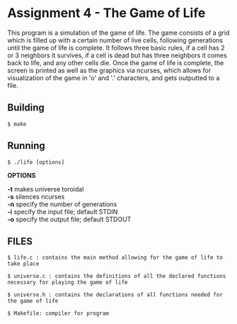 # Assignment 4 - The Game of Life

This program is a simulation of the game of life. The game consists of a grid which is filled up with a certain number of live cells, following generations until the game of life is complete. It follows three basic rules, if a cell has 2 or 3 neighbors it survives, if a cell is dead but has three neighbors it comes back to life, and any other cells die. Once the game of life is complete, the screen is printed as well as the graphics via ncurses, which allows for visualization of the game in 'o' and '.' characters, and gets outputted to a file. 

## Building

```
$ make
```

## Running

```
$ ./life [options]
```
**OPTIONS**

**-t** makes universe toroidal <br>
**-s** silences ncurses <br>
**-n** specify the number of generations <br>
**-i** specify the input file; default STDIN <br>
**-o** specify the output file; default STDOUT <br>

## FILES

```
$ life.c : contains the main method allowing for the game of life to take place
```
```
$ universe.c : contains the definitions of all the declared functions necessary for playing the game of life
```
```
$ universe.h : contains the declarations of all functions needed for the game of life
```
```
$ Makefile: compiler for program
```
